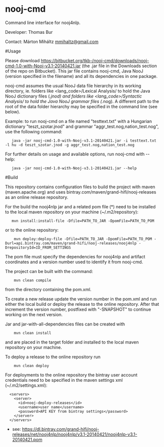 nooj-cmd
========

Command line interface for nooj4nlp.

Developer:
Thomas Bur

Contact:
Márton Miháltz <mmihaltz@gmail.com>

#Usage

Please download https://bitbucket.org/tkb-/nooj-cmd/downloads/nooj-cmd-1.0-with-Nooj-v3.1-20140421.jar (the .jar file in the Downloads section of the repo on Bitbucket).
This jar file contains nooj-cmd, Java NooJ (version specified in the filename) and all its dependencies in one package.

nooj-cmd assumes the usual NooJ data file hierarchy in its working directory, ie. folders like
<lang_code>/Lexical Analysis/
to hold the Java NooJ dictionary files (*.jnod) and folders like
<lang_code>/Syntactic Analysis/
to hold the Java NooJ grammar files (*.nog).
A different path to the root of the data folder hierarchy may be specified in the command line (see below).

Example: to run nooj-cmd on a file named "testtext.txt" with a Hungarian dictionary "teszt_szotar.jnod" and grammar "aggr_test.nog,nation_test.nog", use the following command:
```Shell
   java -jar nooj-cmd-1.0-with-Nooj-v3.1-20140421.jar -i testtext.txt -l hu -d teszt_szotar.jnod -g aggr_test.nog,nation_test.nog
```

For further details on usage and available options, run nooj-cmd with --help:
```Shell
   java -jar nooj-cmd-1.0-with-Nooj-v3.1-20140421.jar --help
```

#Build

This repository contains configuration files to build the project with maven (maven.apache.org) and uses bintray.com/maven/grand-hifi/nooj-releases as an online release repository.

For the build the nooj4nlp jar and a related pom file (*) need to be installed to the local maven repository on your machine (~/.m2/repository):
```Shell
   mvn install:install-file -Dfile=PATH_TO_JAR -DpomFile=PATH_TO_POM
```
or to the online repository:
```Shell
	mvn deploy:deploy-file -Dfile=PATH_TO_JAR -DpomFile=PATH_TO_POM -Durl=api.bintray.com/maven/grand-hifi/nooj-releases/nooj4nlp -DrepositoryId=ID_FROM_SETTINGS
```
The pom file must specify the dependencies for nooj4nlp and artifact coordinates and a version number used to identify it from nooj-cmd.

The project can be built with the command:
```Shell
	mvn clean compile
```
from the directory containing the pom.xml.

To create a new release update the version number in the pom.xml and run either the local build or deploy the release to the online repository. After that increment the version number, postfixed with "-SNAPSHOT" to continue working on the next version.

Jar and jar-with-all-dependencies files can be created with
```Shell
	mvn clean install
```
and are placed in the target folder and installed to the local maven repository on your machine.

To deploy a release to the online repository run
```Shell
	mvn clean deploy
```

For deployments to the online repository the bintray user account credentials need to be specified in the maven settings xml (~/.m2/settings.xml):
```
  <servers>
    <server>
      <id>nooj-deploy-releases</id>
      <username>user name</username>
      <password>API KEY from bintray settings</password>
    </server>
  </servers>
```

* see: https://dl.bintray.com/grand-hifi/nooj-releases/net/nooj4nlp/nooj4nlp/v3.1-20140421/nooj4nlp-v3.1-20140421.pom